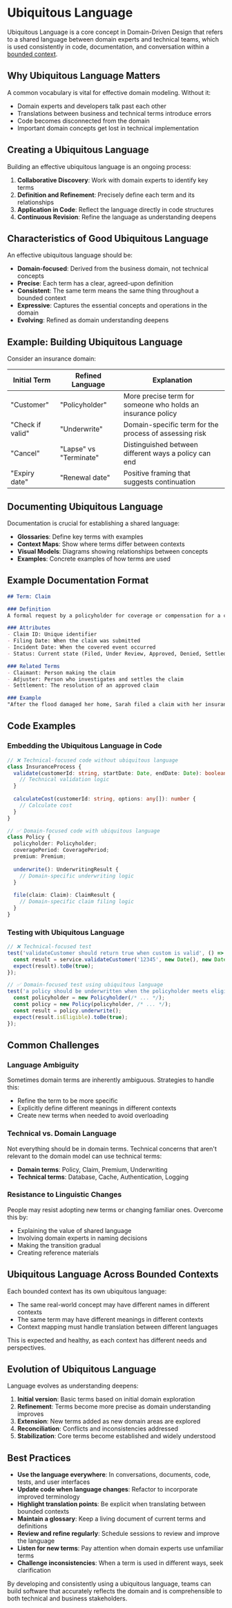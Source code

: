 # Ubiquitous Language

Ubiquitous Language is a core concept in Domain-Driven Design that refers to a shared language between domain experts and technical teams, which is used consistently in code, documentation, and conversation within a [bounded context](/strategic-design/bounded-contexts).

## Why Ubiquitous Language Matters

A common vocabulary is vital for effective domain modeling. Without it:

- Domain experts and developers talk past each other
- Translations between business and technical terms introduce errors
- Code becomes disconnected from the domain
- Important domain concepts get lost in technical implementation

## Creating a Ubiquitous Language

Building an effective ubiquitous language is an ongoing process:

1. **Collaborative Discovery**: Work with domain experts to identify key terms
2. **Definition and Refinement**: Precisely define each term and its relationships
3. **Application in Code**: Reflect the language directly in code structures
4. **Continuous Revision**: Refine the language as understanding deepens

## Characteristics of Good Ubiquitous Language

An effective ubiquitous language should be:

- **Domain-focused**: Derived from the business domain, not technical concepts
- **Precise**: Each term has a clear, agreed-upon definition
- **Consistent**: The same term means the same thing throughout a bounded context
- **Expressive**: Captures the essential concepts and operations in the domain
- **Evolving**: Refined as domain understanding deepens

## Example: Building Ubiquitous Language

Consider an insurance domain:

| Initial Term | Refined Language | Explanation |
|-------------|-----------------|-------------|
| "Customer" | "Policyholder" | More precise term for someone who holds an insurance policy |
| "Check if valid" | "Underwrite" | Domain-specific term for the process of assessing risk |
| "Cancel" | "Lapse" vs "Terminate" | Distinguished between different ways a policy can end |
| "Expiry date" | "Renewal date" | Positive framing that suggests continuation |

## Documenting Ubiquitous Language

Documentation is crucial for establishing a shared language:

- **Glossaries**: Define key terms with examples
- **Context Maps**: Show where terms differ between contexts
- **Visual Models**: Diagrams showing relationships between concepts
- **Examples**: Concrete examples of how terms are used

## Example Documentation Format

```markdown
## Term: Claim

### Definition
A formal request by a policyholder for coverage or compensation for a covered loss or policy event.

### Attributes
- Claim ID: Unique identifier
- Filing Date: When the claim was submitted
- Incident Date: When the covered event occurred
- Status: Current state (Filed, Under Review, Approved, Denied, Settled)

### Related Terms
- Claimant: Person making the claim
- Adjuster: Person who investigates and settles the claim
- Settlement: The resolution of an approved claim

### Example
"After the flood damaged her home, Sarah filed a claim with her insurance company."
```

## Code Examples

### Embedding the Ubiquitous Language in Code

```typescript
// ❌ Technical-focused code without ubiquitous language
class InsuranceProcess {
  validate(customerId: string, startDate: Date, endDate: Date): boolean {
    // Technical validation logic
  }
  
  calculateCost(customerId: string, options: any[]): number {
    // Calculate cost
  }
}

// ✅ Domain-focused code with ubiquitous language
class Policy {
  policyholder: Policyholder;
  coveragePeriod: CoveragePeriod;
  premium: Premium;
  
  underwrite(): UnderwritingResult {
    // Domain-specific underwriting logic
  }
  
  file(claim: Claim): ClaimResult {
    // Domain-specific claim filing logic
  }
}
```

### Testing with Ubiquitous Language

```typescript
// ❌ Technical-focused test
test('validateCustomer should return true when custom is valid', () => {
  const result = service.validateCustomer('12345', new Date(), new Date());
  expect(result).toBe(true);
});

// ✅ Domain-focused test using ubiquitous language
test('a policy should be underwritten when the policyholder meets eligibility criteria', () => {
  const policyholder = new Policyholder(/* ... */);
  const policy = new Policy(policyholder, /* ... */);
  const result = policy.underwrite();
  expect(result.isEligible).toBe(true);
});
```

## Common Challenges

### Language Ambiguity

Sometimes domain terms are inherently ambiguous. Strategies to handle this:

- Refine the term to be more specific
- Explicitly define different meanings in different contexts
- Create new terms when needed to avoid overloading

### Technical vs. Domain Language

Not everything should be in domain terms. Technical concerns that aren't relevant to the domain model can use technical terms:

- **Domain terms**: Policy, Claim, Premium, Underwriting
- **Technical terms**: Database, Cache, Authentication, Logging

### Resistance to Linguistic Changes

People may resist adopting new terms or changing familiar ones. Overcome this by:

- Explaining the value of shared language
- Involving domain experts in naming decisions
- Making the transition gradual
- Creating reference materials

## Ubiquitous Language Across Bounded Contexts

Each bounded context has its own ubiquitous language:

- The same real-world concept may have different names in different contexts
- The same term may have different meanings in different contexts
- Context mapping must handle translation between different languages

This is expected and healthy, as each context has different needs and perspectives.

## Evolution of Ubiquitous Language

Language evolves as understanding deepens:

1. **Initial version**: Basic terms based on initial domain exploration
2. **Refinement**: Terms become more precise as domain understanding improves
3. **Extension**: New terms added as new domain areas are explored
4. **Reconciliation**: Conflicts and inconsistencies addressed
5. **Stabilization**: Core terms become established and widely understood

## Best Practices

- **Use the language everywhere**: In conversations, documents, code, tests, and user interfaces
- **Update code when language changes**: Refactor to incorporate improved terminology
- **Highlight translation points**: Be explicit when translating between bounded contexts
- **Maintain a glossary**: Keep a living document of current terms and definitions
- **Review and refine regularly**: Schedule sessions to review and improve the language
- **Listen for new terms**: Pay attention when domain experts use unfamiliar terms
- **Challenge inconsistencies**: When a term is used in different ways, seek clarification

By developing and consistently using a ubiquitous language, teams can build software that accurately reflects the domain and is comprehensible to both technical and business stakeholders. 